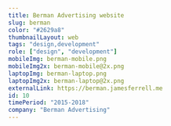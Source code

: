 ```yaml
---
title: Berman Advertising website
slug: berman
color: "#2629a8"
thumbnailLayout: web
tags: "design,development"
role: ["design", "development"]
mobileImg: berman-mobile.png
mobileImg2x: berman-mobile@2x.png
laptopImg: berman-laptop.png
laptopImg2x: berman-laptop@2x.png
externalLink: https://berman.jamesferrell.me
id: 10
timePeriod: "2015-2018"
company: "Berman Advertising"
---
```

